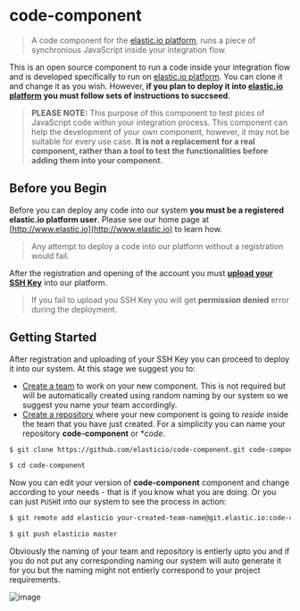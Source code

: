 # code-component

> A code component for the [elastic.io platform](http://www.elastic.io "elastic.io platform"), runs a piece of synchronious JavaScript inside your integration flow.

This is an open source component to run a code inside your integration flow and is developed specifically to run on [elastic.io platform](http://www.elastic.io "elastic.io platform"). You can clone it and change it as you wish. However, **if you plan to deploy it into [elastic.io platform](http://www.elastic.io "elastic.io platform") you must follow sets of instructions to succseed**. 

> **PLEASE NOTE:** This purpose of this component to test pices of JavaScript code within your integration process. This component can help the development of your own component, however, it may not be suitable for every use case. **It is not a replacement for a real component, rather than a tool to test the functionalities before adding them into your component.** 

## Before you Begin

Before you can deploy any code into our system **you must be a registered elastic.io platform user**. Please see our home page at [http://www.elastic.io](http://www.elastic.io) to learn how. 

> Any attempt to deploy a code into our platform without a registration would fail.

After the registration and opening of the account you must **[upload your SSH Key](http://docs.elastic.io/docs/ssh-key)** into our platform. 

> If you fail to upload you SSH Key you will get **permission denied** error during the deployment.

## Getting Started

After registration and uploading of your SSH Key you can proceed to deploy it into our system. At this stage we suggest you to:
* [Create a team](http://docs.elastic.io/docs/teams) to work on your new component. This is not required but will be automatically created using random naming by our system so we suggest you name your team accordingly.
* [Create a repository](http://docs.elastic.io/docs/component-repositories) where your new component is going to *reside* inside the team that you have just created. For a simplicity you can name your repository **code-component** or **code*.

```bash
$ git clone https://github.com/elasticio/code-component.git code-component

$ cd code-component
```
Now you can edit your version of **code-component** component and change according to your needs - that is if you know what you are doing. Or you can just ``PUSH``it into our system to see the process in action:

```bash
$ git remote add elasticio your-created-team-name@git.elastic.io:code-component.git

$ git push elasticio master
```
Obviously the naming of your team and repository is entierly upto you and if you do not put any corresponding naming our system will auto generate it for you but the naming might not entierly correspond to your project requirements.

![image](https://cloud.githubusercontent.com/assets/464220/10952661/3548b410-8344-11e5-811c-06702ea49cfd.png)
